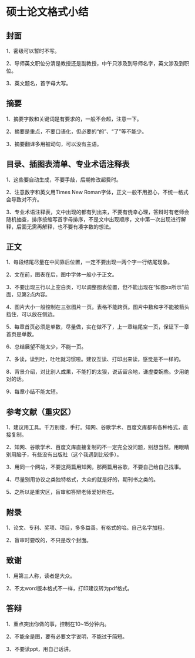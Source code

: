 # 硕士论文格式小结

## 封面

1、密级可以暂时不写。

2、导师英文职位分清是教授还是副教授，中午只涉及到导师名字，英文涉及到职位。

3、英文题名，首字母大写。

## 摘要

1、摘要字数和关键词是有要求的，一般不会超，注意一下。

2、摘要是重点，不要口语化，但必要的“的”、“了”等不能少。

3、摘要翻译多用被动句，可以没有主语。

## 目录、插图表清单、专业术语注释表

1、这些要自动生成，不要手敲，后期修改超费时。

2、注意数字和英文用Times New Roman字体，正文一般不用担心，不统一格式会导致对不齐。

3、专业术语注释表，文中出现的都有列出来，不要有侥幸心理，答辩时有老师会随机抽查，排序按缩写首字母排序，不是文中出现顺序，文中第一次出现进行解释，后面无需再解释，也不要有凑字数的想法。

## 正文

1、每段结尾尽量在中间靠后位置，一定不要出现一两个字一行结尾现象。

2、文在前，图表在后，图中字体一般小于正文。

3、不要出现三行以上空白页，可以调整图表位置，但不能出现在“如图xx所示”前面，见第2点内容。

4、图片大小一般控制在三张图片一页。表格不能跨页。图片中数和字不能被箭头挡住，可以放在侧边。

5、每章首页必须是单数，尽量做，实在做不了，上一章结尾空一页，保证下一章首页是单数。

6、总结展望不能太少，不能一页。

7、多读，读到吐，吐吐就习惯啦。建议互读、打印出来读，感觉是不一样的。

8、背景介绍，对比别人成果，不能打的太狠，说话留余地，谦虚委婉些。少用绝对的话。

9、每章小结不能太短。

## 参考文献（重灾区）

1、建议用工具。千万别傻，手打。知网、谷歌学术、百度文库都有各种格式，直接复制。

2、知网、谷歌学术、百度文库直接复制的不一定完全没问题，别想当然，用眼睛别用脑子，有些没有出版社（这个我遇到比较多）。

3、用同一个网站，不要这两篇用知网，那两篇用谷歌，不要自己给自己找事。

4、尽量别用协议之类独特格式，大众的就是好的，期刊书之类的。

5、之所以是重灾区，盲审和答辩老师爱好所在。

## 附录

1、论文、专利、奖项、项目，多多益善。有格式的哈。自己名字加粗。

2、盲审时要改的，不只是改个封面。

## 致谢

1、用第三人称，读者是大众。

2、不太word版本格式不一样，打印建议转为pdf格式。

## 答辩

1、重点突出你做的事，控制在10~15分钟内。

2、不能全是图，要有必要文字说明，不能过于简短。

3、不要读ppt，用自己话讲。

